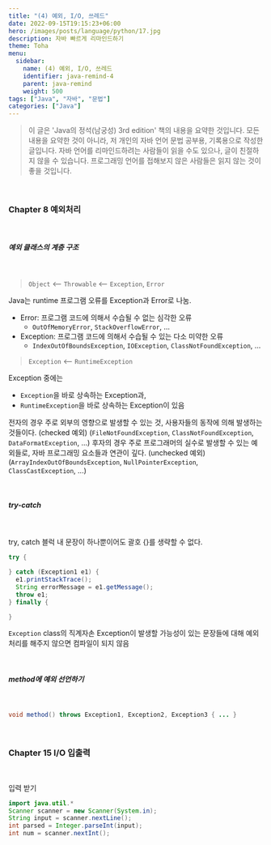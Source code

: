 ```yaml
---
title: "(4) 예외, I/O, 쓰레드"
date: 2022-09-15T19:15:23+06:00
hero: /images/posts/language/python/17.jpg
description: 자바 빠르게 리마인드하기
theme: Toha
menu:
  sidebar:
    name: (4) 예외, I/O, 쓰레드
    identifier: java-remind-4
    parent: java-remind
    weight: 500
tags: ["Java", "자바", "문법"]
categories: ["Java"]
---
```


> 이 글은 'Java의 정석(남궁성) 3rd edition' 책의 내용을 요약한 것입니다.
> 모든 내용을 요약한 것이 아니라, 저 개인의 자바 언어 문법 공부용, 기록용으로 작성한 글입니다.
> 자바 언어를 리마인드하려는 사람들이 읽을 수도 있으나, 글이 친절하지 않을 수 있습니다.
> 프로그래밍 언어를 접해보지 않은 사람들은 읽지 않는 것이 좋을 것입니다.

<br />

### Chapter 8 예외처리

<br />

##### 예외 클래스의 계층 구조

<br />

> `Object` <-- `Throwable` <-- `Exception`, `Error`

Java는 runtime 프로그램 오류를 Exception과 Error로 나눔.

- Error: 프로그램 코드에 의해서 수습될 수 없는 심각한 오류
  - `OutOfMemoryError`, `StackOverflowError`, ...
- Exception: 프로그램 코드에 의해서 수습될 수 있는 다소 미약한 오류
  - `IndexOutOfBoundsException`, `IOException`, `ClassNotFoundException`, ...

> `Exception` <-- `RuntimeException`

Exception 중에는

- `Exception`을 바로 상속하는 Exception과,
- `RuntimeException`을 바로 상속하는 Exception이 있음

전자의 경우 주로 외부의 영향으로 발생할 수 있는 것, 사용자들의 동작에 의해 발생하는 것들이다. (checked 예외)
(`FileNotFoundException`, `ClassNotFoundException`, `DataFormatException`, ...)
후자의 경우 주로 프로그래머의 실수로 발생할 수 있는 예외들로, 자바 프로그래밍 요소들과 연관이 깊다. (unchecked 예외)
(`ArrayIndexOutOfBoundsException`, `NullPointerException`, `ClassCastException`, ...)

<br />

##### try-catch

<br />

try, catch 블럭 내 문장이 하나뿐이어도 괄호 {}를 생략할 수 없다.

```java
try {

} catch (Exception1 e1) {
  e1.printStackTrace();
  String errorMessage = e1.getMessage();
  throw e1;
} finally {

}
```

`Exception` class의 직계자손 Exception이 발생할 가능성이 있는 문장들에 대해 예외처리를 해주지 않으면 컴파일이 되지 않음

<br />

##### method에 예외 선언하기

<br />

```java
void method() throws Exception1, Exception2, Exception3 { ... }
```

<br />

### Chapter 15 I/O 입출력

<br />

입력 받기

```java
import java.util.*
Scanner scanner = new Scanner(System.in);
String input = scanner.nextLine();
int parsed = Integer.parseInt(input);
int num = scanner.nextInt();
```

<br />
